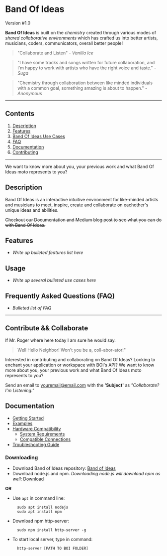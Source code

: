 # Band Of Ideas
Version #1.0

**Band Of Ideas** is built on the _chemistry_ created through various modes of *shared* _collaborative environments_ which has crafted us into better artists, musicians, coders, communicators, overall better people! 

>"Collaborate and Listen" - _Vanilla Ice_

>"I have some tracks and songs written for future collaboration, and I'm happy to work with
artists who have the right voice and taste." - _Suga_

>"Chemistry through collaboration between like minded individuals with a common goal, something amazing is about to happen." - _Anonymous_

---

## Contents
1. [Description]()
2. [Features]()
3. [Band Of Ideas Use Cases]()
4. [FAQ]()
5. [Documentation]()
6. [Contributing]()

---
We want to know more about you, your previous work and what Band Of Ideas moto represents to you?
## Description
Band Of Ideas is an interactive intuitive environment for like-minded artists and musicians to meet, inspire, create and collaborate on eachother's unique ideas and abilities.

~~Checkout our Documentation and Medium blog post to see what you can do with Band Of Ideas.~~

## Features
- _Write up bulleted features list here_

## Usage
 - _Write up several bulleted use cases here_

## Frequently Asked Questions (FAQ)
- _Bulleted list of FAQ_

---

## Contribute && Collaborate
If Mr. Roger where here today I am sure he would say.
>Well Hello Neighbor! Won't you be a, coll-abor-ator!"

Interested in contributing and collaborating on Band Of Ideas? Looking to enchant your application or workspace with BOI's API?
We want to know more about you, your previous work and what Band Of Ideas moto represents to you?

Send an email to youremail@email.com with the **'Subject'** as _"Collaborate? I'm Listening."_

## Documentation
* [Getting Started]()
* [Examples]()
* [Hardware Compatibility]()
  - [System Requirements]()
  - [Compatible Connections]()
* [Troubleshooting Guide]()

### Downloading 
- Download Band of Ideas repository: [Band of Ideas](https://github.com/vanderkyl/Band-Of-Ideas.git)
- Download node.js and npm. *Downloading node.js will download npm as well*: [Download](https://www.npmjs.com/get-npm) 

**OR**
* Use `apt` in command line:

        sudo apt install nodejs
        sudo apt install npm

- Download npm http-server: 
        
        sudo npm install http-server -g

- To start local server, type in command: 
        
        http-server [PATH TO BOI FOLDER]

